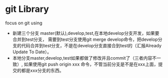 # git Library

focus on git using

* 新建三个分支 master(默认),develop,test,在本地develop分支开发，如果要合并到test分支，
需要到test分支使用git merge develop命令，把develop分支的代码合并到test分支，不是在develop分支直接合到test的（汇报Already Update To Date）。
* 本地分支master,develop,test如果都做了修改并且commit了（三者内容不一致）,
如果使用git push origin xxx 命令，不管当前分支是不是在xxx上面，提交的都是xxx分支的东西。

